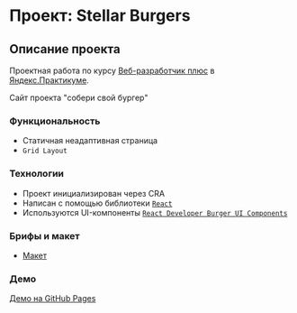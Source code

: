 # Проект: Stellar Burgers

## Описание проекта

Проектная работа по курсу [Веб-разработчик плюс](https://practicum.yandex.ru/profile/web-plus/) в [Яндекс.Практикуме](https://practicum.yandex.ru/).

Сайт проекта "собери свой бургер"

### Функциональность

* Статичная неадаптивная страница
* `Grid Layout`

### Технологии

* Проект инициализирован через CRA
* Написан с помощью библиотеки [`React`](https://ru.reactjs.org/)
* Используются UI-компоненты [`React Developer Burger UI Components`](https://yandex-practicum.github.io/react-developer-burger-ui-components/docs/)

### Брифы и макет

* [Макет](https://bit.ly/3IZ7rSr)

### Демо

[Демо на GitHub Pages](https://ser2204.github.io/react-burger)

